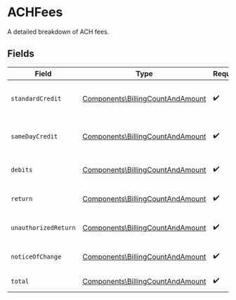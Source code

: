 # ACHFees

A detailed breakdown of ACH fees.


## Fields

| Field                                                                                | Type                                                                                 | Required                                                                             | Description                                                                          |
| ------------------------------------------------------------------------------------ | ------------------------------------------------------------------------------------ | ------------------------------------------------------------------------------------ | ------------------------------------------------------------------------------------ |
| `standardCredit`                                                                     | [Components\BillingCountAndAmount](../../Models/Components/BillingCountAndAmount.md) | :heavy_check_mark:                                                                   | Fees for standard credit transfers.                                                  |
| `sameDayCredit`                                                                      | [Components\BillingCountAndAmount](../../Models/Components/BillingCountAndAmount.md) | :heavy_check_mark:                                                                   | Fees for same-day credit transfers.                                                  |
| `debits`                                                                             | [Components\BillingCountAndAmount](../../Models/Components/BillingCountAndAmount.md) | :heavy_check_mark:                                                                   | Fees for debit transfers.                                                            |
| `return`                                                                             | [Components\BillingCountAndAmount](../../Models/Components/BillingCountAndAmount.md) | :heavy_check_mark:                                                                   | Fees for authorized returns.                                                         |
| `unauthorizedReturn`                                                                 | [Components\BillingCountAndAmount](../../Models/Components/BillingCountAndAmount.md) | :heavy_check_mark:                                                                   | Fees for unauthorized returns.                                                       |
| `noticeOfChange`                                                                     | [Components\BillingCountAndAmount](../../Models/Components/BillingCountAndAmount.md) | :heavy_check_mark:                                                                   | Fees for notices of change.                                                          |
| `total`                                                                              | [Components\BillingCountAndAmount](../../Models/Components/BillingCountAndAmount.md) | :heavy_check_mark:                                                                   | Total ACH fees.                                                                      |